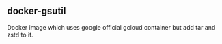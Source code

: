 
docker-gsutil
---

Docker image which uses google official gcloud container but add tar and zstd to it.

